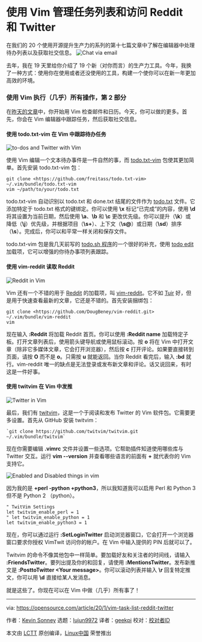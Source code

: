 [#]: collector: (lujun9972)
[#]: translator: (geekpi)
[#]: reviewer: ( )
[#]: publisher: ( )
[#]: url: ( )
[#]: subject: (Use Vim to manage your task list and access Reddit and Twitter)
[#]: via: (https://opensource.com/article/20/1/vim-task-list-reddit-twitter)
[#]: author: (Kevin Sonney https://opensource.com/users/ksonney)

使用 Vim 管理任务列表和访问 Reddit 和 Twitter
======
在我们的 20 个使用开源提升生产力的系列的第十七篇文章中了解在编辑器中处理待办列表以及获取社交信息。
![Chat via email][1]

去年，我在 19 天里给你介绍了 19 个新（对你而言）的生产力工具。今年，我换了一种方式：使用你在使用或者还没使用的工具，构建一个使你可以在新一年更加高效的环境。

### 使用 Vim 执行（几乎）所有操作，第 2 部分

在[昨天的文章][2]中，你开始用 Vim 检查邮件和日历。今天，你可以做的更多。首先，你会在 Vim 编辑器中跟踪任务，然后获取社交信息。

#### 使用 todo.txt-vim 在 Vim 中跟踪待办任务

![to-dos and Twitter with Vim][3]

使用 Vim 编辑一个文本待办事件是一件自然的事，而 [todo.txt-vim][4] 包使其更加简单。首先安装 todo.txt-vim 包：


```
git clone <https://github.com/freitass/todo.txt-vim> ~/.vim/bundle/todo.txt-vim
vim ~/path/to/your/todo.txt
```

todo.txt-vim 自动识别以 todo.txt 和 done.txt 结尾的文件作为 [todo.txt][5] 文件。它添加特定于 todo.txt 格式的键绑定。你可以使用 **\x** 标记“已完成”的内容，使用 **\d** 将其设置为当前日期，然后使用 **\a**、**\b** 和 **\c** 更改优先级。你可以提升（**\k**）或降低（**\j**）优先级，并根据项目（**\s+**）、上下文（**\s@**）或日期（**\sd**）排序（**\s**）。完成后，你可以和平常一样关闭和保存文件。

todo.txt-vim 包是我几天前写的 [todo.sh 程序][6]的一个很好的补充，使用 [todo edit][7] 加载项，它可以增强的你待办事项列表跟踪。

#### 使用 vim-reddit 读取 Reddit

![Reddit in Vim][8]

Vim 还有一个不错的用于 [Reddit][9] 的加载项，叫 [vim-reddit][10]。它不如 [Tuir][11] 好，但是用于快速查看最新的文章，它还是不错的。首先安装捆绑包：


```
git clone <https://github.com/DougBeney/vim-reddit.git> ~/.vim/bundle/vim-reddit
vim
```

现在输入 **:Reddit** 将加载 Reddit 首页。你可以使用 **:Reddit name** 加载特定子板。打开文章列表后，使用箭头键导航或使用鼠标滚动。按 **o** 将在 Vim 中打开文章（除非它多媒体文章，它会打开浏览器），然后按 **c** 打开评论。如果要直接转到页面，请按 **O** 而不是 **o**。只需按 **u** 就能返回。当你 Reddit 看完后，输入 **:bd** 就行。vim-reddit 唯一的缺点是无法登录或发布新文章和评论。话又说回来，有时这是一件好事。

#### 使用 twitvim 在 Vim 中发推

![Twitter in Vim][12]

最后，我们有 [twitvim][13]，这是一个于阅读和发布 Twitter 的 Vim 软件包。它需要更多设置。首先从 GitHub 安装 twitvim：


```
`git clone https://github.com/twitvim/twitvim.git ~/.vim/bundle/twitvim`
```

现在你需要编辑 **.vimrc** 文件并设置一些选项。它帮助插件知道使用哪些库与 Twitter 交互。运行 **vim --version** 并查看哪些语言的前面有 **+** 就代表你的 Vim 支持它。

![Enabled and Disabled things in vim][14]

因为我的是 **+perl -python +python3**，所以我知道我可以启用 Perl 和 Python 3 但不是 Python 2 （python）。


```
" TwitVim Settings
let twitvim_enable_perl = 1
" let twitvim_enable_python = 1
let twitvim_enable_python3 = 1
```

现在，你可以通过运行 **:SetLoginTwitter** 启动浏览器窗口，它会打开一个浏览器窗口要求你授权 VimTwit 访问你的帐户。在 Vim 中输入提供的 PIN 后就可以了。

Twitvim 的命令不像其他包中一样简单。要加载好友和关注者的时间线，请输入 **:FriendsTwitter**。要列出提及你的和回复，请使用 **:MentionsTwitter**。发布新推文是 **:PosttoTwitter &lt;Your message&gt;**。你可以滚动列表并输入 **\r** 回复特定推文，你可以用 **\d** 直接给某人发消息。

就是这些了。你现在可以在 Vim 中做（几乎）所有事了！

--------------------------------------------------------------------------------

via: https://opensource.com/article/20/1/vim-task-list-reddit-twitter

作者：[Kevin Sonney][a]
选题：[lujun9972][b]
译者：[geekpi](https://github.com/geekpi)
校对：[校对者ID](https://github.com/校对者ID)

本文由 [LCTT](https://github.com/LCTT/TranslateProject) 原创编译，[Linux中国](https://linux.cn/) 荣誉推出

[a]: https://opensource.com/users/ksonney
[b]: https://github.com/lujun9972
[1]: https://opensource.com/sites/default/files/styles/image-full-size/public/lead-images/email_chat_communication_message.png?itok=LKjiLnQu (Chat via email)
[2]: https://opensource.com/article/20/1/send-email-and-check-your-calendar-vim
[3]: https://opensource.com/sites/default/files/uploads/productivity_17-1.png (to-dos and Twitter with Vim)
[4]: https://github.com/freitass/todo.txt-vim
[5]: http://todotxt.org
[6]: https://opensource.com/article/20/1/open-source-to-do-list
[7]: https://github.com/todotxt/todo.txt-cli/wiki/Todo.sh-Add-on-Directory#edit-open-in-text-editor
[8]: https://opensource.com/sites/default/files/uploads/productivity_17-2.png (Reddit in Vim)
[9]: https://reddit.com
[10]: https://github.com/DougBeney/vim-reddit
[11]: https://opensource.com/article/20/1/open-source-reddit-client
[12]: https://opensource.com/sites/default/files/uploads/productivity_17-3.png (Twitter in Vim)
[13]: https://github.com/twitvim/twitvim
[14]: https://opensource.com/sites/default/files/uploads/productivity_17-4.png (Enabled and Disabled things in vim)

